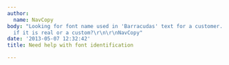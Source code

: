 ```yaml
---
author:
  name: NavCopy
body: "Looking for font name used in 'Barracudas' text for a customer.   Anyone know
  if it is real or a custom?\r\n\r\nNavCopy"
date: '2013-05-07 12:32:42'
title: Need help with font identification

---
```

